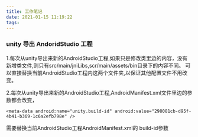 ```yaml
---
title: 工作笔记
date: 2021-01-15 11:19:22
tags:
---
```


### unity 导出 AndoridStudio 工程

1.每次从unity导出来新的AndroidStudio工程,如果只是修改类里边的内容，没有新增类文件,则只有src/main/jniLibs,scr/main/assets/bin目录下的内容不同。 可以直接替换当前AndroidStudio工程内这两个文件夹,以保证其他配置文件不用改变。

2.每次从unity导出来新的AndroidStudio工程,AndroidManifest.xml文件里边的参数都会改变，

```
<meta-data android:name="unity.build-id" android:value="298081cb-d95f-4b41-b369-1c6a2efb798e" />
```

需要替换当前AndroidStudio工程AndroidManifest.xml的 build-id参数